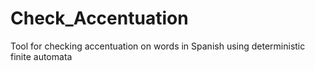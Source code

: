 # Check_Accentuation
Tool for checking accentuation on words in Spanish using deterministic finite automata
